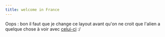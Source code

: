 ```yaml
---
title: welcome in France
---
```


Oops : bon il faut que je change ce layout avant qu'on ne croit que l'alien a
quelque chose à voir avec [celui-ci](http://www.alienware.com) :/

